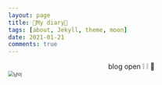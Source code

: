 ```yaml
---
layout: page
title: 🎀My diary🎀
tags: [about, Jekyll, theme, moon]
date: 2021-01-21
comments: true
---
```


<center>blog open ❕ ❕  🥰</center>

<img src="https://user-images.githubusercontent.com/77564333/105282113-f4aa1d00-5bf0-11eb-8340-e5ec1fb15c97.jpg" alt="냥이" style="zoom:67%;" />